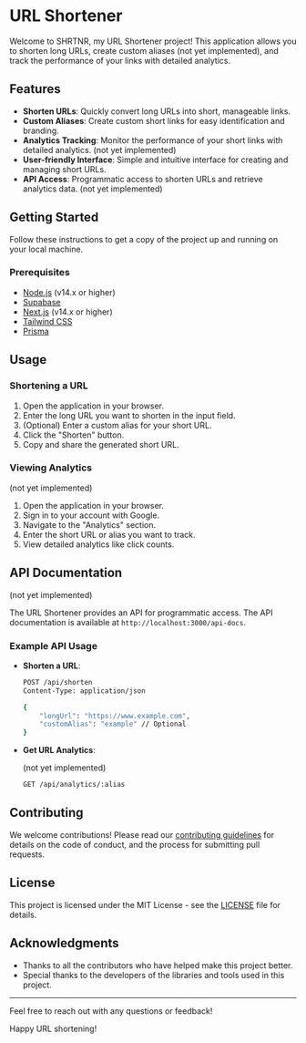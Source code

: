 # URL Shortener

Welcome to SHRTNR, my URL Shortener project! This application allows you to shorten long URLs, create custom aliases (not yet implemented), and track the performance of your links with detailed analytics.

## Features

- **Shorten URLs**: Quickly convert long URLs into short, manageable links.
- **Custom Aliases**: Create custom short links for easy identification and branding.
- **Analytics Tracking**: Monitor the performance of your short links with detailed analytics. (not yet implemented)
- **User-friendly Interface**: Simple and intuitive interface for creating and managing short URLs.
- **API Access**: Programmatic access to shorten URLs and retrieve analytics data. (not yet implemented)

## Getting Started

Follow these instructions to get a copy of the project up and running on your local machine.

### Prerequisites

- [Node.js](https://nodejs.org/) (v14.x or higher)
- [Supabase](https://www.supabase.com/)
- [Next.js](https://nextjs.org/) (v14.x or higher)
- [Tailwind CSS](https://tailwindcss.com/)
- [Prisma](https://prisma.io/)

## Usage

### Shortening a URL

1. Open the application in your browser.
2. Enter the long URL you want to shorten in the input field.
3. (Optional) Enter a custom alias for your short URL.
4. Click the "Shorten" button.
5. Copy and share the generated short URL.

### Viewing Analytics

(not yet implemented)

1. Open the application in your browser.
2. Sign in to your account with Google.
3. Navigate to the "Analytics" section.
4. Enter the short URL or alias you want to track.
5. View detailed analytics like click counts.

## API Documentation

(not yet implemented)

The URL Shortener provides an API for programmatic access. The API documentation is available at `http://localhost:3000/api-docs`.

### Example API Usage

- **Shorten a URL**:

  ```bash
  POST /api/shorten
  Content-Type: application/json

  {
      "longUrl": "https://www.example.com",
      "customAlias": "example" // Optional
  }
  ```

- **Get URL Analytics**:

  (not yet implemented)

  ```bash
  GET /api/analytics/:alias
  ```

## Contributing

We welcome contributions! Please read our [contributing guidelines](CONTRIBUTING.md) for details on the code of conduct, and the process for submitting pull requests.

## License

This project is licensed under the MIT License - see the [LICENSE](LICENSE) file for details.

## Acknowledgments

- Thanks to all the contributors who have helped make this project better.
- Special thanks to the developers of the libraries and tools used in this project.

---

Feel free to reach out with any questions or feedback!

Happy URL shortening!
